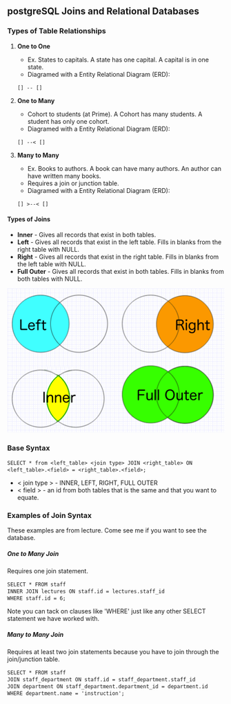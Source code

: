 ## postgreSQL Joins and Relational Databases

### Types of Table Relationships
1. **One to One**
	* Ex. States to capitals. A state has one capital. A capital is in one state.  
	* Diagramed with a Entity Relational Diagram (ERD):
	
	```
	[] -- []
	```
2. **One to Many**
	* Cohort to students (at Prime). A Cohort has many students. A student has only one cohort. 
	* Diagramed with a Entity Relational Diagram (ERD):
	
	```
	[] --< []
	```
3. **Many to Many**
	* Ex. Books to authors. A book can have many authors. An author can have written many books.
	* Requires a join or junction table.
	* Diagramed with a Entity Relational Diagram (ERD):
	
	```
	[] >--< []
	```

#### Types of Joins
* **Inner** - Gives all records that exist in both tables.
* **Left** - Gives all records that exist in the left table. Fills in blanks from the right table with NULL.
* **Right** - Gives all records that exist in the right table. Fills in blanks from the left table with NULL.
* **Full Outer** - Gives all records that exist in both tables. Fills in blanks from both tables with NULL.

![joins venn diagram](imgs/joinsVenn.png)

### Base Syntax

```
SELECT * from <left_table> <join type> JOIN <right_table> ON <left_table>.<field> = <right_table>.<field>;
```
* < join type > - INNER, LEFT, RIGHT, FULL OUTER
* < field > - an id from both tables that is the same and that you want to equate.

### Examples of Join Syntax
These examples are from lecture. Come see me if you want to see the database.

##### One to Many Join
Requires one join statement.

```
SELECT * FROM staff
INNER JOIN lectures ON staff.id = lectures.staff_id
WHERE staff.id = 6;
```
Note you can tack on clauses like 'WHERE' just like any other SELECT statement we have worked with.

##### Many to Many Join
Requires at least two join statements because you have to join through the join/junction table. 

```
SELECT * FROM staff
JOIN staff_department ON staff.id = staff_department.staff_id
JOIN department ON staff_department.department_id = department.id
WHERE department.name = 'instruction';
```

